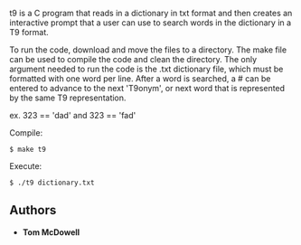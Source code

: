 t9 is a C program that reads in a dictionary in txt format and then creates an interactive prompt that a user can use to search words in the dictionary in a T9 format.

To run the code, download and move the files to a directory. The make file can be used to compile the code and clean the directory. The only argument needed to run the code is the .txt dictionary file, which must be formatted with one word per line. After a word is searched, a # can be entered to advance to the next 'T9onym', or next word that is represented by the same T9 representation.

ex. 323 == 'dad' and 323 == 'fad'

Compile: 
```
$ make t9
```

Execute:
```
$ ./t9 dictionary.txt
```

## Authors

* **Tom McDowell**
